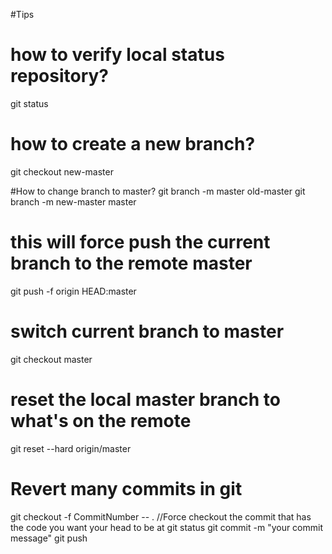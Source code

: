 #Tips


# how to verify local status repository?
git status

# how to create a new branch?
git checkout new-master

#How to change branch to master?
git branch -m master old-master
git branch -m new-master master


# this will force push the current branch to the remote master
git push -f origin HEAD:master

# switch current branch to master
git checkout master

# reset the local master branch to what's on the remote
git reset --hard origin/master

# Revert many commits in git
git checkout -f CommitNumber -- . //Force check­out the com­mit that has the code you want your head to be at
git status 
git commit -m "your commit message"
git push


